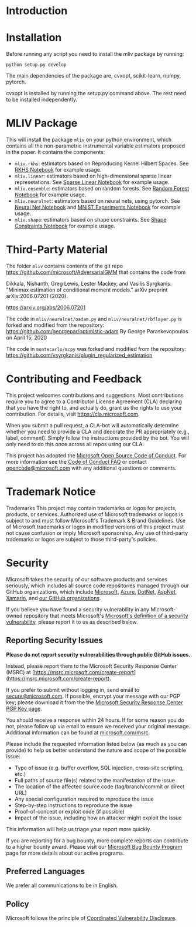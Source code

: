 # Introduction



# Installation

Before running any script you need to install the mliv package by running:

```
python setup.py develop
```

The main dependencies of the package are, cvxopt, scikit-learn, numpy, pytorch.

cvxopt is installed by running the setup.py command above. The rest need to be installed independently.

# MLIV Package

This will install the package `mliv` on your python environment, which contains all the non-parametric instrumental variable estimators proposed in the paper. It contains the components:
* `mliv.rkhs`: estimators based on Reproducing Kernel Hilbert Spaces. See [RKHS Notebook](local_notebooks/RkhsExamples.ipynb) for example usage.
* `mliv.linear`: estimators based on high-dimensional sparse linear represetations. See [Sparse Linear Notebook](local_notebooks/SparseLinearExamples.ipynb) for example usage.
* `mliv.ensemble`: estimators based on random forests. See [Random Forest Notebook](local_notebooks/EnsemblesExamples.ipynb) for example usage.
* `mliv.neuralnet`: estimators based on neural nets, using pytorch. See [Neural Net Notebook](local_notebooks/NeuralNetExamples.ipynb) and [MNIST Experiments Notebook](local_notebooks/MNIST_Experiments.ipynb) for example usage.
* `mliv.shape`: estimators based on shape constraints. See [Shape Constraints Notebook](local_notebooks/ShapeExamples.ipynb) for example usage.


# Third-Party Material

The folder `mliv` contains contents of the git repo https://github.com/microsoft/AdversarialGMM that contains the code from 

Dikkala, Nishanth, Greg Lewis, Lester Mackey, and Vasilis Syrgkanis. "Minimax estimation of conditional moment models." arXiv preprint arXiv:2006.07201 (2020).

https://arxiv.org/abs/2006.07201

The code in `mliv/neuralnet/oadam.py` and `mliv/neuralnet/rbflayer.py` is forked and modified from the repository:
https://github.com/georgepar/optimistic-adam
By George Paraskevopoulos on April 15, 2020

The code in `montecarlo/mcpy` was forked and modified from the repository:
https://github.com/vsyrgkanis/plugin_regularized_estimation


# Contributing and Feedback

This project welcomes contributions and suggestions.  Most contributions require you to agree to a
Contributor License Agreement (CLA) declaring that you have the right to, and actually do, grant us
the rights to use your contribution. For details, visit https://cla.microsoft.com.

When you submit a pull request, a CLA-bot will automatically determine whether you need to provide
a CLA and decorate the PR appropriately (e.g., label, comment). Simply follow the instructions
provided by the bot. You will only need to do this once across all repos using our CLA.

This project has adopted the [Microsoft Open Source Code of Conduct](https://opensource.microsoft.com/codeofconduct/).
For more information see the [Code of Conduct FAQ](https://opensource.microsoft.com/codeofconduct/faq/) or
contact [opencode@microsoft.com](mailto:opencode@microsoft.com) with any additional questions or comments.

# Trademark Notice

Trademarks This project may contain trademarks or logos for projects, products, or services. Authorized use of Microsoft trademarks or logos is subject to and must follow Microsoft's Trademark & Brand Guidelines. Use of Microsoft trademarks or logos in modified versions of this project must not cause confusion or imply Microsoft sponsorship. Any use of third-party trademarks or logos are subject to those third-party's policies.


# Security

Microsoft takes the security of our software products and services seriously, which includes all source code repositories managed through our GitHub organizations, which include [Microsoft](https://github.com/Microsoft), [Azure](https://github.com/Azure), [DotNet](https://github.com/dotnet), [AspNet](https://github.com/aspnet), [Xamarin](https://github.com/xamarin), and [our GitHub organizations](https://opensource.microsoft.com/).

If you believe you have found a security vulnerability in any Microsoft-owned repository that meets Microsoft's [Microsoft's definition of a security vulnerability](https://docs.microsoft.com/en-us/previous-versions/tn-archive/cc751383(v=technet.10)), please report it to us as described below.

## Reporting Security Issues

**Please do not report security vulnerabilities through public GitHub issues.**

Instead, please report them to the Microsoft Security Response Center (MSRC) at [https://msrc.microsoft.com/create-report](https://msrc.microsoft.com/create-report).

If you prefer to submit without logging in, send email to [secure@microsoft.com](mailto:secure@microsoft.com).  If possible, encrypt your message with our PGP key; please download it from the the [Microsoft Security Response Center PGP Key page](https://www.microsoft.com/en-us/msrc/pgp-key-msrc).

You should receive a response within 24 hours. If for some reason you do not, please follow up via email to ensure we received your original message. Additional information can be found at [microsoft.com/msrc](https://www.microsoft.com/msrc).

Please include the requested information listed below (as much as you can provide) to help us better understand the nature and scope of the possible issue:

  * Type of issue (e.g. buffer overflow, SQL injection, cross-site scripting, etc.)
  * Full paths of source file(s) related to the manifestation of the issue
  * The location of the affected source code (tag/branch/commit or direct URL)
  * Any special configuration required to reproduce the issue
  * Step-by-step instructions to reproduce the issue
  * Proof-of-concept or exploit code (if possible)
  * Impact of the issue, including how an attacker might exploit the issue

This information will help us triage your report more quickly.

If you are reporting for a bug bounty, more complete reports can contribute to a higher bounty award. Please visit our [Microsoft Bug Bounty Program](https://microsoft.com/msrc/bounty) page for more details about our active programs.

## Preferred Languages

We prefer all communications to be in English.

## Policy

Microsoft follows the principle of [Coordinated Vulnerability Disclosure](https://www.microsoft.com/en-us/msrc/cvd).
